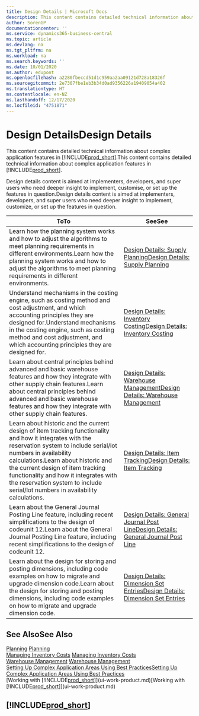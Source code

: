 ```yaml
---
title: Design Details | Microsoft Docs
description: This content contains detailed technical information about complex application features in Business Central.
author: SorenGP
documentationcenter: ''
ms.service: dynamics365-business-central
ms.topic: article
ms.devlang: na
ms.tgt_pltfrm: na
ms.workload: na
ms.search.keywords: ''
ms.date: 10/01/2020
ms.author: edupont
ms.openlocfilehash: a2280fbeccd51d1c959aa2aa09121d728a18326f
ms.sourcegitcommit: 2e7307fbe1eb3b34d0ad9356226a19409054a402
ms.translationtype: HT
ms.contentlocale: en-NZ
ms.lasthandoff: 12/17/2020
ms.locfileid: "4751871"
---
```

# <a name="design-details"></a><span data-ttu-id="70d2a-103">Design Details</span><span class="sxs-lookup"><span data-stu-id="70d2a-103">Design Details</span></span>
<span data-ttu-id="70d2a-104">This content contains detailed technical information about complex application features in [!INCLUDE[prod_short](includes/prod_short.md)].</span><span class="sxs-lookup"><span data-stu-id="70d2a-104">This content contains detailed technical information about complex application features in [!INCLUDE[prod_short](includes/prod_short.md)].</span></span>  

 <span data-ttu-id="70d2a-105">Design details content is aimed at implementers, developers, and super users who need deeper insight to implement, customise, or set up the features in question.</span><span class="sxs-lookup"><span data-stu-id="70d2a-105">Design details content is aimed at implementers, developers, and super users who need deeper insight to implement, customize, or set up the features in question.</span></span>  

|<span data-ttu-id="70d2a-106">**To**</span><span class="sxs-lookup"><span data-stu-id="70d2a-106">**To**</span></span>|<span data-ttu-id="70d2a-107">**See**</span><span class="sxs-lookup"><span data-stu-id="70d2a-107">**See**</span></span>|  
|------------|-------------|  
|<span data-ttu-id="70d2a-108">Learn how the planning system works and how to adjust the algorithms to meet planning requirements in different environments.</span><span class="sxs-lookup"><span data-stu-id="70d2a-108">Learn how the planning system works and how to adjust the algorithms to meet planning requirements in different environments.</span></span>|[<span data-ttu-id="70d2a-109">Design Details: Supply Planning</span><span class="sxs-lookup"><span data-stu-id="70d2a-109">Design Details: Supply Planning</span></span>](design-details-supply-planning.md)|  
|<span data-ttu-id="70d2a-110">Understand mechanisms in the costing engine, such as costing method and cost adjustment, and which accounting principles they are designed for.</span><span class="sxs-lookup"><span data-stu-id="70d2a-110">Understand mechanisms in the costing engine, such as costing method and cost adjustment, and which accounting principles they are designed for.</span></span>|[<span data-ttu-id="70d2a-111">Design Details: Inventory Costing</span><span class="sxs-lookup"><span data-stu-id="70d2a-111">Design Details: Inventory Costing</span></span>](design-details-inventory-costing.md)|  
|<span data-ttu-id="70d2a-112">Learn about central principles behind advanced and basic warehouse features and how they integrate with other supply chain features.</span><span class="sxs-lookup"><span data-stu-id="70d2a-112">Learn about central principles behind advanced and basic warehouse features and how they integrate with other supply chain features.</span></span>|[<span data-ttu-id="70d2a-113">Design Details: Warehouse Management</span><span class="sxs-lookup"><span data-stu-id="70d2a-113">Design Details: Warehouse Management</span></span>](design-details-warehouse-management.md)|  
|<span data-ttu-id="70d2a-114">Learn about historic and the current design of item tracking functionality and how it integrates with the reservation system to include serial/lot numbers in availability calculations.</span><span class="sxs-lookup"><span data-stu-id="70d2a-114">Learn about historic and the current design of item tracking functionality and how it integrates with the reservation system to include serial/lot numbers in availability calculations.</span></span>|[<span data-ttu-id="70d2a-115">Design Details: Item Tracking</span><span class="sxs-lookup"><span data-stu-id="70d2a-115">Design Details: Item Tracking</span></span>](design-details-item-tracking.md)|  
|<span data-ttu-id="70d2a-116">Learn about the General Journal Posting Line feature, including recent simplifications to the design of codeunit 12.</span><span class="sxs-lookup"><span data-stu-id="70d2a-116">Learn about the General Journal Posting Line feature, including recent simplifications to the design of codeunit 12.</span></span>|[<span data-ttu-id="70d2a-117">Design Details: General Journal Post Line</span><span class="sxs-lookup"><span data-stu-id="70d2a-117">Design Details: General Journal Post Line</span></span>](design-details-general-journal-post-line.md)|
|<span data-ttu-id="70d2a-118">Learn about the design for storing and posting dimensions, including code examples on how to migrate and upgrade dimension code.</span><span class="sxs-lookup"><span data-stu-id="70d2a-118">Learn about the design for storing and posting dimensions, including code examples on how to migrate and upgrade dimension code.</span></span>|[<span data-ttu-id="70d2a-119">Design Details: Dimension Set Entries</span><span class="sxs-lookup"><span data-stu-id="70d2a-119">Design Details: Dimension Set Entries</span></span>](design-details-dimension-set-entries.md)| 

## <a name="see-also"></a><span data-ttu-id="70d2a-120">See Also</span><span class="sxs-lookup"><span data-stu-id="70d2a-120">See Also</span></span>  
 <span data-ttu-id="70d2a-121">[Planning](production-planning.md) </span><span class="sxs-lookup"><span data-stu-id="70d2a-121">[Planning](production-planning.md) </span></span>  
 <span data-ttu-id="70d2a-122">[Managing Inventory Costs](finance-manage-inventory-costs.md) </span><span class="sxs-lookup"><span data-stu-id="70d2a-122">[Managing Inventory Costs](finance-manage-inventory-costs.md) </span></span>  
 <span data-ttu-id="70d2a-123">[Warehouse Management](warehouse-manage-warehouse.md) </span><span class="sxs-lookup"><span data-stu-id="70d2a-123">[Warehouse Management](warehouse-manage-warehouse.md) </span></span>  
 [<span data-ttu-id="70d2a-124">Setting Up Complex Application Areas Using Best Practices</span><span class="sxs-lookup"><span data-stu-id="70d2a-124">Setting Up Complex Application Areas Using Best Practices</span></span>](set-up-complex-application-areas-using-best-practices.md)  
 <span data-ttu-id="70d2a-125">[Working with [!INCLUDE[prod_short](includes/prod_short.md)]](ui-work-product.md)</span><span class="sxs-lookup"><span data-stu-id="70d2a-125">[Working with [!INCLUDE[prod_short](includes/prod_short.md)]](ui-work-product.md)</span></span>

 ## [!INCLUDE[prod_short](includes/free_trial_md.md)]  
